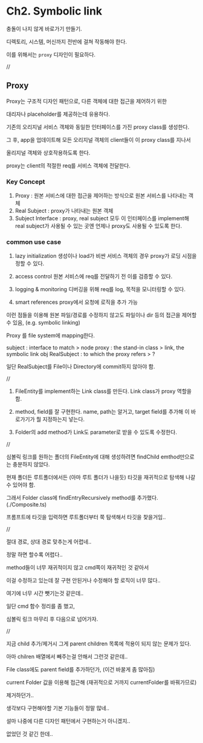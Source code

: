 # Ch2. Symbolic link

충돌이 나지 않게 바로가기 만들기.

디렉토리, 시스템, 머신까지 전반에 걸쳐 작동해야 한다.

이를 위해서는 `proxy` 디자인이 필요하다.

//

## Proxy

Proxy는 구조적 디자인 패턴으로, 다른 객체에 대한 접근을 제어하기 위한

대리자나 placeholder를 제공하는데 유용하다.

기존의 오리지널 서비스 객체와 동일한 인터페이스를 가진 proxy class를 생성한다.

그 후, app을 업데이트해 모든 오리지널 객체의 client들이 이 proxy class를 지나서

올리지널 객체와 상호작용하도록 한다.

proxy는 client의 적절한 req를 서비스 객체에 전달한다.

### Key Concept

1. Proxy : 원본 서비스에 대한 접근을 제어하는 방식으로 원본 서비스를 나타내는 객체
2. Real Subject : proxy가 나타내는 원본 객체
3. Subject Interface : proxy, real subject 모두 이 인터페이스를 implement해
   real subject가 사용될 수 있는 곳엔 언제나 proxy도 사용될 수 있도록 한다.

### common use case

1. lazy initialization
   생성이나 load가 비싼 서비스 객체의 경우 proxy가 로딩 시점을 정할 수 있다.

2. access control
   원본 서비스에 req를 전달하기 전 이를 검증할 수 있다.

3. logging & monitoring
   디버깅을 위해 req를 log, 목적을 모니터링할 수 있다.

4. smart references
   proxy에서 요청에 로직을 추가 가능

이런 점들을 이용해 원본 파일/경로를 수정하지 않고도 파일이나 dir 등의 접근을 제어할 수 있음, (e.g. symbolic linking)

Proxy 를 file system에 mapping한다.

subject : interface to match > node
proxy : the stand-in class > link, the symbolic link obj
RealSubject : to which the proxy refers > ?

일단 RealSubject를 File이나 Directory에 commit하지 않아야 함.

//

1. FileEntity를 implement하는 Link class를 만든다.
   Link class가 proxy 역할을 함.

2. method, field를 잘 구현한다.
   name, path는 알거고, target field를 추가해 이 바로가기가 뭘 지정하는지 넣는다.
3. Folder의 add method가 Link도 parameter로 받을 수 있도록 수정한다.

//

심볼릭 링크를 원하는 폴더의 FileEntity에 대해 생성하려면 findChild emthod만으로는 충분하지 않았다.

현재 폴더든 루트폴더에서든 (아마 루트 폴더가 나을듯) 타깃을 재귀적으로 탐색해 나갈 수 있어야 함.

그래서 Folder class에 findEntryRecursively method를 추가했다. (./Composite.ts)

프롬프트에 타깃을 입력하면 루트폴더부터 쭉 탐색해서 타깃을 찾을거임..

//

절대 경로, 상대 경로 맞추는게 어렵네..

정말 하면 할수록 어렵다..

method들이 너무 재귀적이지 않고 cmd쪽이 재귀적인 것 같아서

이걸 수정하고 있는데 잘 구현 안된거나 수정해야 할 로직이 너무 많다..

여기에 너무 시간 뺏기는것 같은데..

일단 cmd 함수 정리를 좀 했고,

심볼릭 링크 마무리 후 다음으로 넘어가자.

//

지금 child 추가/제거시 그게 parent children 목록에 적용이 되지 않는 문제가 있다.

아마 chilren 배열에서 빼주는걸 안해서 그런것 같은데..

File class에도 parent field를 추가하던가, (이건 바꿀게 좀 많아짐)

current Folder 값을 이용해 접근해 (재귀적으로 거까지 currentFolder를 바꿔가므로)

제거하던가..

생각보다 구현해야할 기본 기능들이 정말 많네..

설마 나중에 다른 디자인 패턴에서 구현하는거 아니겠지..

없었던 것 같긴 한데..
